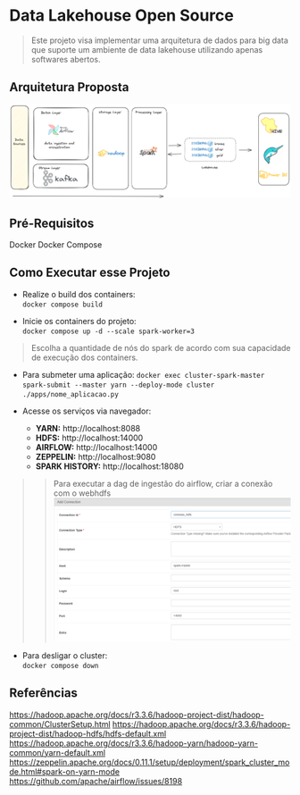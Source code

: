 # Data Lakehouse Open Source
> Este projeto visa implementar uma arquitetura de dados para big data que suporte um ambiente de data lakehouse utilizando apenas softwares abertos.

## Arquitetura Proposta
![](docs/media/arquitetura.png)

## Pré-Requisitos
[]() Docker
[]() Docker Compose

## Como Executar esse Projeto
- Realize o build dos containers:    
`docker compose build`

- Inicie os containers do projeto:    
`docker compose up -d --scale spark-worker=3`

> Escolha a quantidade de nós do spark de acordo com sua capacidade de execução dos containers.

- Para submeter uma aplicação:
`docker exec cluster-spark-master spark-submit --master yarn --deploy-mode cluster ./apps/nome_aplicacao.py`

- Acesse os serviços via navegador:
  - **YARN:** http://localhost:8088
  - **HDFS:** http://localhost:14000
  - **AIRFLOW:** http://localhost:14000
  - **ZEPPELIN:** http://localhost:9080
  - **SPARK HISTORY:** http://localhost:18080

>> Para executar a dag de ingestão do airflow, criar a conexão com o webhdfs
![](docs/media/conexao_hdfs_airflow.png)

- Para desligar o cluster:    
`docker compose down`

## Referências
https://hadoop.apache.org/docs/r3.3.6/hadoop-project-dist/hadoop-common/ClusterSetup.html
https://hadoop.apache.org/docs/r3.3.6/hadoop-project-dist/hadoop-hdfs/hdfs-default.xml
https://hadoop.apache.org/docs/r3.3.6/hadoop-yarn/hadoop-yarn-common/yarn-default.xml
https://zeppelin.apache.org/docs/0.11.1/setup/deployment/spark_cluster_mode.html#spark-on-yarn-mode
https://github.com/apache/airflow/issues/8198